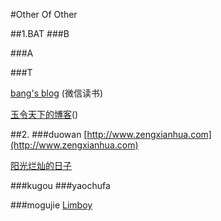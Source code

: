 #Other Of Other

##1.BAT
###B

###A

###T

[bang's blog](http://blog.cnbang.net) (微信读书)

[玉令天下的博客](http://yulingtianxia.com)()



##2.
###duowan
[http://www.zengxianhua.com](http://www.zengxianhua.com)

[阳光烂灿的日子](http://lerosua.github.io)


###kugou
###yaochufa

###mogujie
[Limboy](http://limboy.me/resume.html)